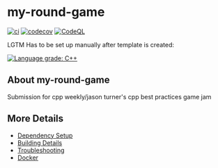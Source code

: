 # my-round-game

[![ci](https://github.com/dunkyl/my-round-game/actions/workflows/ci.yml/badge.svg)](https://github.com/dunkyl/my-round-game/actions/workflows/ci.yml)
[![codecov](https://codecov.io/gh/dunkyl/my-round-game/branch/main/graph/badge.svg)](https://codecov.io/gh/dunkyl/my-round-game)
[![CodeQL](https://github.com/dunkyl/my-round-game/actions/workflows/codeql-analysis.yml/badge.svg)](https://github.com/dunkyl/my-round-game/actions/workflows/codeql-analysis.yml)

LGTM Has to be set up manually after template is created:

[![Language grade: C++](https://img.shields.io/lgtm/grade/cpp/github/dunkyl/my-round-game)](https://lgtm.com/projects/g/dunkyl/my-round-game/context:cpp)

## About my-round-game
Submission for cpp weekly/jason turner's cpp best practices game jam


## More Details

 * [Dependency Setup](README_dependencies.md)
 * [Building Details](README_building.md)
 * [Troubleshooting](README_troubleshooting.md)
 * [Docker](README_docker.md)
